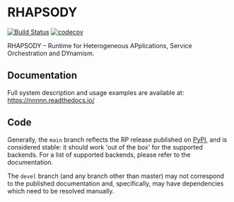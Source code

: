 # RHAPSODY

[![Build Status](https://github.com/radical-cybertools/rhapsody/actions/workflows/ci.yml/badge.svg)](https://github.com/radical-cybertools/rhapsody/actions/workflows/ci.yml)
[![codecov](https://codecov.io/gh/radical-cybertools/rhapsody/branch/devel/graph/badge.svg)](https://codecov.io/gh/radical-cybertools/rhapsody)

RHAPSODY – Runtime for Heterogeneous APplications, Service Orchestration and 
DYnamism.

## Documentation

Full system description and usage examples are available at:
https://nnnnn.readthedocs.io/

## Code

Generally, the `main` branch reflects the RP release published on
[PyPI](https://pypi.org/project/nnnnn/), and is considered stable:
it should work 'out of the box' for the supported backends. For a list of
supported backends, please refer to the documentation.

The `devel` branch (and any branch other than master) may not correspond to the
published documentation and, specifically, may have dependencies which need to
be resolved manually.

